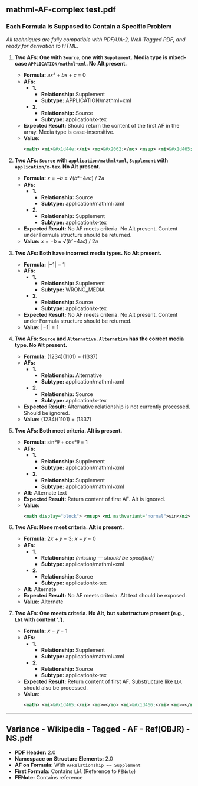 ## **mathml-AF-complex test.pdf**

### Each Formula is Supposed to Contain a Specific Problem
*All techniques are fully compatible with PDF/UA-2, Well-Tagged PDF, and ready for derivation to HTML.*

<!-- This is a test comment -->

1. **Two AFs: One with `Source`, one with `Supplement`. Media type is mixed-case `APPLICATION/mathml+xml`. No Alt present.**
   - **Formula:** 𝑎𝑥² + 𝑏𝑥 + 𝑐 = 0
   - **AFs:**
     - **1.**
       - **Relationship:** Supplement  
       - **Subtype:** APPLICATION/mathml+xml  
     - **2.**
       - **Relationship:** Source  
       - **Subtype:** application/x-tex
   - **Expected Result:** Should return the content of the first AF in the array. Media type is case-insensitive.
   - **Value:**
     ```xml
     <math> <mi>&#x1d44e;</mi> <mo>&#x2062;</mo> <msup> <mi>&#x1d465;</mi> <mn>2</mn> </msup> <mo>+</mo> <mi>&#x1d44f;</mi> <mo>&#x2062;</mo> <mi>&#x1d465;</mi> <mo>+</mo> <mi>&#x1d450;</mi> <mo>=</mo> <mn>0</mn> </math>
     ```

2. **Two AFs: `Source` with `application/mathml+xml`, `Supplement` with `application/x-tex`. No Alt present.**
   - **Formula:** 𝑥 = −𝑏 ± √(𝑏²−4𝑎𝑐) / 2𝑎
   - **AFs:**
     - **1.**
       - **Relationship:** Source  
       - **Subtype:** application/mathml+xml  
     - **2.**
       - **Relationship:** Supplement  
       - **Subtype:** application/x-tex
   - **Expected Result:** No AF meets criteria. No Alt present. Content under Formula structure should be returned.
   - **Value:** 𝑥 = −𝑏 ± √(𝑏²−4𝑎𝑐) / 2𝑎

3. **Two AFs: Both have incorrect media types. No Alt present.**
   - **Formula:** |−1| = 1
   - **AFs:**
     - **1.**
       - **Relationship:** Supplement  
       - **Subtype:** WRONG_MEDIA  
     - **2.**
       - **Relationship:** Source  
       - **Subtype:** application/x-tex
   - **Expected Result:** No AF meets criteria. No Alt present. Content under Formula structure should be returned.
   - **Value:** |−1| = 1

4. **Two AFs: `Source` and `Alternative`. `Alternative` has the correct media type. No Alt present.**
   - **Formula:** (1234)(1101) = (1337)
   - **AFs:**
     - **1.**
       - **Relationship:** Alternative  
       - **Subtype:** application/mathml+xml  
     - **2.**
       - **Relationship:** Source  
       - **Subtype:** application/x-tex
   - **Expected Result:** Alternative relationship is not currently processed. Should be ignored.
   - **Value:** (1234)(1101) = (1337)

5. **Two AFs: Both meet criteria. Alt is present.**
   - **Formula:** sin²𝜃 + cos²𝜃 = 1
   - **AFs:**
     - **1.**
       - **Relationship:** Supplement  
       - **Subtype:** application/mathml+xml  
     - **2.**
       - **Relationship:** Supplement  
       - **Subtype:** application/mathml+xml
   - **Alt:** Alternate text
   - **Expected Result:** Return content of first AF. Alt is ignored.
   - **Value:**
     ```xml
     <math display="block"> <msup> <mi mathvariant="normal">sin</mi> <mn>2</mn> </msup> <mo rspace="0.167em">&#x2061;</mo> <mi>&#x1d703;</mi> <mo>+</mo> <msup> <mi mathvariant="normal">cos</mi> <mn>2</mn> </msup> <mo rspace="0.167em">&#x2061;</mo> <mi>&#x1d703;</mi> <mo>=</mo> <mn>1</mn> </math>
     ```

6. **Two AFs: None meet criteria. Alt is present.**
   - **Formula:** 2𝑥 + 𝑦 = 3; 𝑥 − 𝑦 = 0
   - **AFs:**
     - **1.**
       - **Relationship:** *(missing — should be specified)*  
       - **Subtype:** application/mathml+xml  
     - **2.**
       - **Relationship:** Source  
       - **Subtype:** application/x-tex
   - **Alt:** Alternate
   - **Expected Result:** No AF meets criteria. Alt text should be exposed.
   - **Value:** Alternate

7. **Two AFs: One meets criteria. No Alt, but substructure present (e.g., `Lbl` with content ‘.’).**
   - **Formula:** 𝑥 = 𝑦 = 1
   - **AFs:**
     - **1.**
       - **Relationship:** Supplement  
       - **Subtype:** application/mathml+xml  
     - **2.**
       - **Relationship:** Source  
       - **Subtype:** application/x-tex
   - **Expected Result:** Return content of first AF. Substructure like `Lbl` should also be processed.
   - **Value:**
     ```xml
     <math> <mi>&#x1d465;</mi> <mo>=</mo> <mi>&#x1d466;</mi> <mo>=</mo> <mn>1</mn> </math>
     ```

---

## **Variance - Wikipedia - Tagged - AF - Ref(OBJR) - NS.pdf**

- **PDF Header:** 2.0  
- **Namespace on Structure Elements:** 2.0  
- **AF on Formula:** With `AFRelationship == Supplement`  
- **First Formula:** Contains `Lbl` (Reference to `FENote`)  
- **FENote:** Contains reference

